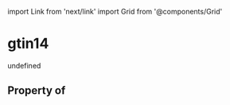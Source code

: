 import Link from 'next/link'
import Grid from '@components/Grid'

# gtin14

undefined

## Property of




